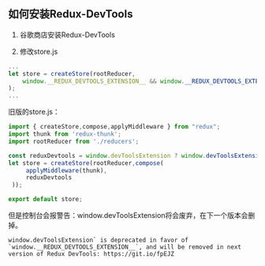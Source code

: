 ## 如何安装Redux-DevTools

1. 谷歌商店安装Redux-DevTools

2. 修改store.js
```js
...
let store = createStore(rootReducer,
    window.__REDUX_DEVTOOLS_EXTENSION__ && window.__REDUX_DEVTOOLS_EXTENSION__()
);
...
``` 

旧版的store.js：
```js
import { createStore,compose,applyMiddleware } from "redux";
import thunk from 'redux-thunk';
import rootReducer from './reducers';

const reduxDevtools = window.devToolsExtension ? window.devToolsExtension() : ()=>{}
let store = createStore(rootReducer,compose(
     applyMiddleware(thunk),
     reduxDevtools
 ));

export default store;
```
但是控制台会报警告：window.devToolsExtension将会废弃，在下一个版本会删掉。
```
window.devToolsExtension` is deprecated in favor of `window.__REDUX_DEVTOOLS_EXTENSION__`, and will be removed in next version of Redux DevTools: https://git.io/fpEJZ
```
